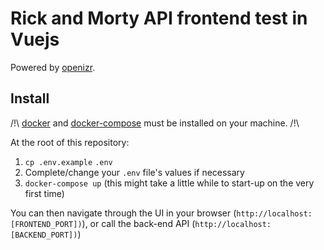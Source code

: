 # Rick and Morty API frontend test in Vuejs

Powered by [openizr](https://github.com/openizr).


## Install

/!\ [docker](https://docs.docker.com/engine/install/) and [docker-compose](https://docs.docker.com/compose/install/) must be installed on your machine. /!\

At the root of this repository:

1. `cp .env.example` `.env`
2. Complete/change your `.env` file's values if necessary
3. `docker-compose up` (this might take a little while to start-up on the very first time)

You can then navigate through the UI in your browser (`http://localhost:[FRONTEND_PORT])`), or
call the back-end API (`http://localhost:[BACKEND_PORT])`)
